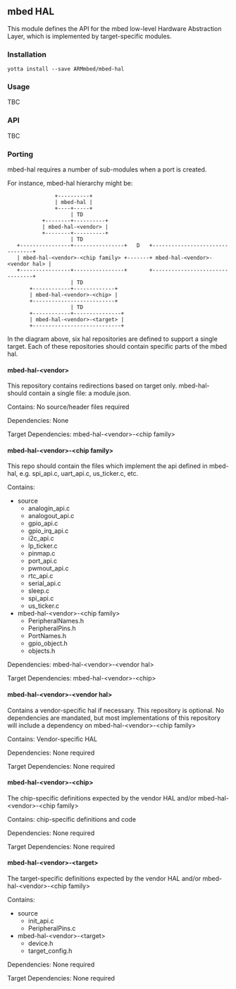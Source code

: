 ## mbed HAL

This module defines the API for the mbed low-level Hardware Abstraction Layer,
which is implemented by target-specific modules.

### Installation
```
yotta install --save ARMmbed/mbed-hal
```

### Usage
TBC


### API
TBC

### Porting
mbed-hal requires a number of sub-modules when a port is created.

For instance, mbed-hal hierarchy might be:
```
               +----------+
               | mbed-hal |
               +----+-----+
                    | TD
           +--------+----------+
           | mbed-hal-<vendor> |
           +--------+----------+
                    | TD
   +----------------+----------------+   D   +--------------------------------+
   | mbed-hal-<vendor>-<chip family> +-------+ mbed-hal-<vendor>-<vendor hal> |
   +----------------+----------------+       +--------------------------------+
                    | TD
       +------------+-------------+
       | mbed-hal-<vendor>-<chip> |
       +--------------------------+
                    | TD
       +------------+---------------+
       | mbed-hal-<vendor>-<target> |
       +----------------------------+
```

In the diagram above, six hal repositories are defined to support a single target.  Each of these repositories should contain specific parts of the mbed hal.

#### mbed-hal-\<vendor\>
This repository contains redirections based on target only.  mbed-hal-<vendor> should contain a single file: a module.json.

Contains: No source/header files required

Dependencies: None

Target Dependencies: mbed-hal-\<vendor\>-\<chip family\>

#### mbed-hal-\<vendor\>-\<chip family\>
This repo should contain the files which implement the api defined in mbed-hal, e.g. spi_api.c, uart_api.c, us_ticker.c, etc.

Contains:
* source
  * analogin_api.c
  * analogout_api.c
  * gpio_api.c
  * gpio_irq_api.c
  * i2c_api.c
  * lp_ticker.c
  * pinmap.c
  * port_api.c
  * pwmout_api.c
  * rtc_api.c
  * serial_api.c
  * sleep.c
  * spi_api.c
  * us_ticker.c
* mbed-hal-\<vendor\>-\<chip family\>
  * PeripheralNames.h
  * PeripheralPins.h
  * PortNames.h
  * gpio_object.h
  * objects.h

Dependencies: mbed-hal-\<vendor\>-\<vendor hal\>

Target Dependencies: mbed-hal-\<vendor\>-\<chip\>

#### mbed-hal-\<vendor\>-\<vendor hal\>
Contains a vendor-specific hal if necessary.  This repository is optional.  No dependencies are mandated, but most implementations of this repository will include a dependency on mbed-hal-\<vendor\>-\<chip family\>

Contains: Vendor-specific HAL

Dependencies: None required

Target Dependencies: None required

#### mbed-hal-\<vendor\>-\<chip\>
The chip-specific definitions expected by the vendor HAL and/or mbed-hal-\<vendor\>-\<chip family\>

Contains: chip-specific definitions and code

Dependencies: None required

Target Dependencies: None required

#### mbed-hal-\<vendor\>-\<target\>
The target-specific definitions expected by the vendor HAL and/or mbed-hal-\<vendor\>-\<chip family\>

Contains:
* source
  * init_api.c
  * PeripheralPins.c
* mbed-hal-\<vendor\>-\<target\>
  * device.h
  * target_config.h

Dependencies: None required

Target Dependencies: None required
